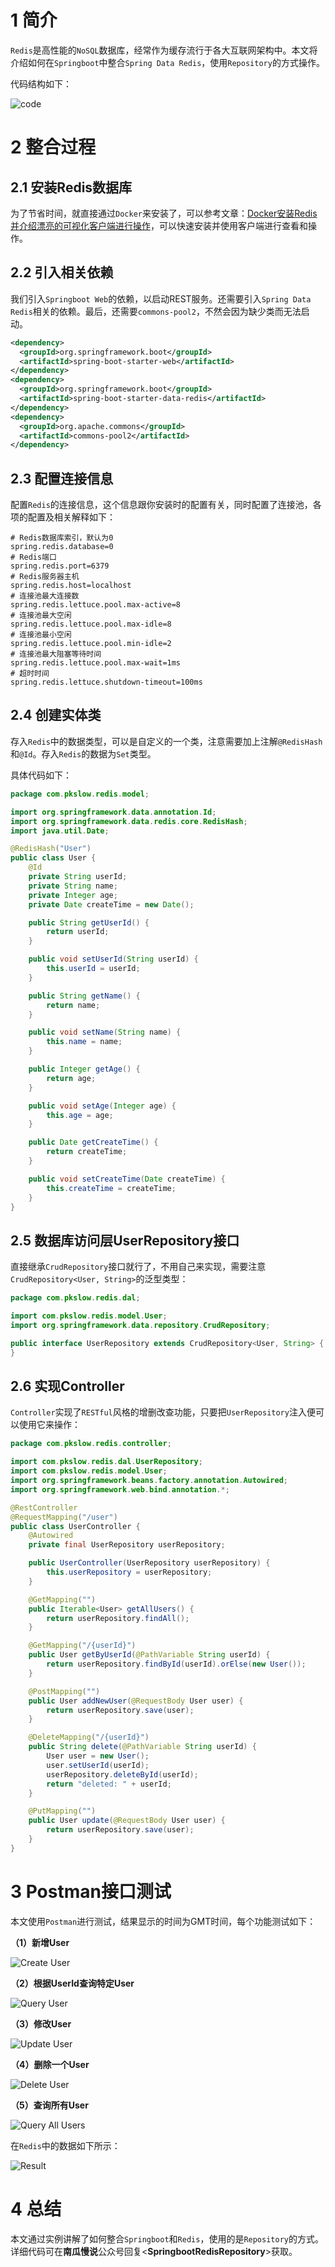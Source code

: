# 1 简介

`Redis`是高性能的`NoSQL`数据库，经常作为缓存流行于各大互联网架构中。本文将介绍如何在`Springboot`中整合`Spring Data Redis`，使用`Repository`的方式操作。

代码结构如下：

![code](https://pkslow.oss-cn-shenzhen.aliyuncs.com/images/202001-04/springboot.redis.repository.code.png)



# 2 整合过程

## 2.1 安装Redis数据库

为了节省时间，就直接通过`Docker`来安装了，可以参考文章：[Docker安装Redis并介绍漂亮的可视化客户端进行操作](https://www.pkslow.com/archives/docker-redis)，可以快速安装并使用客户端进行查看和操作。



## 2.2 引入相关依赖

我们引入`Springboot Web`的依赖，以启动REST服务。还需要引入`Spring Data Redis`相关的依赖。最后，还需要`commons-pool2`，不然会因为缺少类而无法启动。

```xml
<dependency>
  <groupId>org.springframework.boot</groupId>
  <artifactId>spring-boot-starter-web</artifactId>
</dependency>
<dependency>
  <groupId>org.springframework.boot</groupId>
  <artifactId>spring-boot-starter-data-redis</artifactId>
</dependency>
<dependency>
  <groupId>org.apache.commons</groupId>
  <artifactId>commons-pool2</artifactId>
</dependency>
```



## 2.3 配置连接信息

配置`Redis`的连接信息，这个信息跟你安装时的配置有关，同时配置了连接池，各项的配置及相关解释如下：

```properties
# Redis数据库索引，默认为0
spring.redis.database=0
# Redis端口
spring.redis.port=6379
# Redis服务器主机
spring.redis.host=localhost
# 连接池最大连接数
spring.redis.lettuce.pool.max-active=8
# 连接池最大空闲
spring.redis.lettuce.pool.max-idle=8
# 连接池最小空闲
spring.redis.lettuce.pool.min-idle=2
# 连接池最大阻塞等待时间
spring.redis.lettuce.pool.max-wait=1ms
# 超时时间
spring.redis.lettuce.shutdown-timeout=100ms
```



## 2.4 创建实体类

存入`Redis`中的数据类型，可以是自定义的一个类，注意需要加上注解`@RedisHash`和`@Id`。存入`Redis`的数据为`Set`类型。

具体代码如下：

```java
package com.pkslow.redis.model;

import org.springframework.data.annotation.Id;
import org.springframework.data.redis.core.RedisHash;
import java.util.Date;

@RedisHash("User")
public class User {
    @Id
    private String userId;
    private String name;
    private Integer age;
    private Date createTime = new Date();

    public String getUserId() {
        return userId;
    }

    public void setUserId(String userId) {
        this.userId = userId;
    }

    public String getName() {
        return name;
    }

    public void setName(String name) {
        this.name = name;
    }

    public Integer getAge() {
        return age;
    }

    public void setAge(Integer age) {
        this.age = age;
    }

    public Date getCreateTime() {
        return createTime;
    }

    public void setCreateTime(Date createTime) {
        this.createTime = createTime;
    }
}
```



## 2.5 数据库访问层UserRepository接口

直接继承`CrudRepository`接口就行了，不用自己来实现，需要注意`CrudRepository<User, String>`的泛型类型：

```java
package com.pkslow.redis.dal;

import com.pkslow.redis.model.User;
import org.springframework.data.repository.CrudRepository;

public interface UserRepository extends CrudRepository<User, String> {
}
```



## 2.6 实现Controller

`Controller`实现了`RESTful`风格的增删改查功能，只要把`UserRepository`注入便可以使用它来操作：

```java
package com.pkslow.redis.controller;

import com.pkslow.redis.dal.UserRepository;
import com.pkslow.redis.model.User;
import org.springframework.beans.factory.annotation.Autowired;
import org.springframework.web.bind.annotation.*;

@RestController
@RequestMapping("/user")
public class UserController {
    @Autowired
    private final UserRepository userRepository;

    public UserController(UserRepository userRepository) {
        this.userRepository = userRepository;
    }

    @GetMapping("")
    public Iterable<User> getAllUsers() {
        return userRepository.findAll();
    }

    @GetMapping("/{userId}")
    public User getByUserId(@PathVariable String userId) {
        return userRepository.findById(userId).orElse(new User());
    }

    @PostMapping("")
    public User addNewUser(@RequestBody User user) {
        return userRepository.save(user);
    }

    @DeleteMapping("/{userId}")
    public String delete(@PathVariable String userId) {
        User user = new User();
        user.setUserId(userId);
        userRepository.deleteById(userId);
        return "deleted: " + userId;
    }

    @PutMapping("")
    public User update(@RequestBody User user) {
        return userRepository.save(user);
    }
}
```



# 3 Postman接口测试

本文使用`Postman`进行测试，结果显示的时间为GMT时间，每个功能测试如下：

**（1）新增User**

![Create User](https://pkslow.oss-cn-shenzhen.aliyuncs.com/images/202001-04/springboot.redis.repository.create-user.png)

**（2）根据UserId查询特定User**

![Query User](https://pkslow.oss-cn-shenzhen.aliyuncs.com/images/202001-04/springboot.redis.repository.query-user.png)

**（3）修改User**

![Update User](https://pkslow.oss-cn-shenzhen.aliyuncs.com/images/202001-04/springboot.redis.repository.update-user.png)

**（4）删除一个User**

![Delete User](https://pkslow.oss-cn-shenzhen.aliyuncs.com/images/202001-04/springboot.redis.repository.delete-user.png)

**（5）查询所有User**

![Query All Users](https://pkslow.oss-cn-shenzhen.aliyuncs.com/images/202001-04/springboot.redis.repository.query-all-users.png)

在`Redis`中的数据如下所示：

![Result](https://pkslow.oss-cn-shenzhen.aliyuncs.com/images/202001-04/springboot.redis.repository.result.png)



# 4 总结

本文通过实例讲解了如何整合`Springboot`和`Redis`，使用的是`Repository`的方式。详细代码可在**南瓜慢说**公众号回复<**SpringbootRedisRepository**>获取。